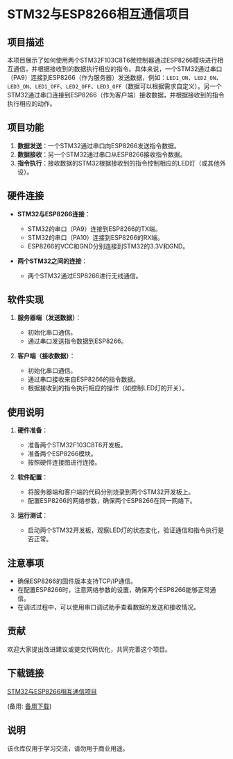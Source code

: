 # STM32与ESP8266相互通信项目

## 项目描述

本项目展示了如何使用两个STM32F103C8T6微控制器通过ESP8266模块进行相互通信，并根据接收到的数据执行相应的指令。具体来说，一个STM32通过串口（PA9）连接到ESP8266（作为服务器）发送数据，例如：`LED1_ON`、`LED2_ON`、`LED3_ON`、`LED1_OFF`、`LED2_OFF`、`LED3_OFF`（数据可以根据需求自定义）。另一个STM32通过串口连接到ESP8266（作为客户端）接收数据，并根据接收到的指令执行相应的动作。

## 项目功能

1. **数据发送**：一个STM32通过串口向ESP8266发送指令数据。
2. **数据接收**：另一个STM32通过串口从ESP8266接收指令数据。
3. **指令执行**：接收数据的STM32根据接收到的指令控制相应的LED灯（或其他外设）。

## 硬件连接

- **STM32与ESP8266连接**：
  - STM32的串口（PA9）连接到ESP8266的TX端。
  - STM32的串口（PA10）连接到ESP8266的RX端。
  - ESP8266的VCC和GND分别连接到STM32的3.3V和GND。

- **两个STM32之间的连接**：
  - 两个STM32通过ESP8266进行无线通信。

## 软件实现

1. **服务器端（发送数据）**：
   - 初始化串口通信。
   - 通过串口发送指令数据到ESP8266。

2. **客户端（接收数据）**：
   - 初始化串口通信。
   - 通过串口接收来自ESP8266的指令数据。
   - 根据接收到的指令执行相应的操作（如控制LED灯的开关）。

## 使用说明

1. **硬件准备**：
   - 准备两个STM32F103C8T6开发板。
   - 准备两个ESP8266模块。
   - 按照硬件连接图进行连接。

2. **软件配置**：
   - 将服务器端和客户端的代码分别烧录到两个STM32开发板上。
   - 配置ESP8266的网络参数，确保两个ESP8266在同一网络下。

3. **运行测试**：
   - 启动两个STM32开发板，观察LED灯的状态变化，验证通信和指令执行是否正常。

## 注意事项

- 确保ESP8266的固件版本支持TCP/IP通信。
- 在配置ESP8266时，注意网络参数的设置，确保两个ESP8266能够正常通信。
- 在调试过程中，可以使用串口调试助手查看数据的发送和接收情况。

## 贡献

欢迎大家提出改进建议或提交代码优化，共同完善这个项目。

## 下载链接
[STM32与ESP8266相互通信项目](https://pan.quark.cn/s/561ecbd91580) 

(备用: [备用下载](https://pan.baidu.com/s/1PYxcDm1qi5sdeBjBO-liBw?pwd=1234))

## 说明

该仓库仅用于学习交流，请勿用于商业用途。
